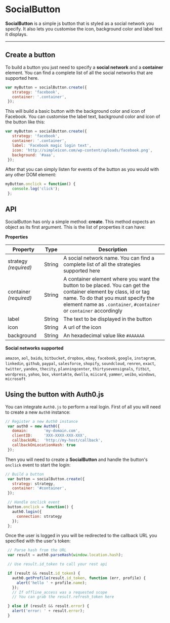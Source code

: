 SocialButton
===================

**SocialButton** is a simple js button that is styled as a social network you specify. It also lets you customise the icon, background color and label text it displays.

----------


Create a button
---------------

To build a button you just need to specify a **social network** and a **container** element. You can find a complete list of all the social networks that are supported here.
```javascript
var myButton = socialButton.create({
   strategy: 'facebook',
   container: '.container',
 });
```

This will build a basic button with the background color and icon of Facebook. You can customise the label text, background color and icon of the button like this:

```javascript
var myButton = socialButton.create({
   strategy: 'facebook',
   container: '.container',
   label: 'Facebook magic login text',
   icon: 'http://simpleicon.com/wp-content/uploads/facebook.png',
   background: '#aaa',
 });
```

After that you can simply listen for events of the button as you would with any other DOM element:
```javascript
myButton.onclick = function() {
   console.log('click');
 };
```

API
---


SocialButton has only a simple method: **create**. This method expects an object as its first argument. This is the list of properties it can have:

**Properties**

| Property      | Type | Description                              |
|------------|---------|---------------------------------|
| strategy *(required)* | String | A social network name. You can find a complete list of all the strategies supported here |
| container *(required)*  | String | A container element where you want the button to be placed. You can get the container element by class, id or tag name. To do that you must specify the element name as `.container`, `#container` or `container` accordingly |
| label | String | The text to be displayed in the button |
| icon |String | A url of the icon     |
| background |  String | An hexadecimal value like `#AAAAAA`     |


**Social networks supported**

`amazon`, `aol`, `baidu`, `bitbucket`, `dropbox`, `ebay`, `facebook`, `google`, `instagram`, `linkedin`, `github`, `paypal`, `salesforce`, `shopify`, `soundcloud`, `renren`, `exact`, `twitter`, `yandex`, `thecity`, `planningcenter`, `thirtysevensignals`, `fitbit`, `wordpress`, `yahoo`, `box`, `vkontakte`, `dwolla`, `miicard`, `yammer`, `weibo`, `windows`, `microsoft`


Using the button with Auth0.js
------------------------------


You can integrate `Auth0.js` to perform a real login. First of all you will need to create a new `Auth0` instance:

```javascript
// Register a new Auth0 instance
 var auth0 = new Auth0({
   domain:       'my-domain.com',
   clientID:     'XXX-XXXX-XXX-XXX',
   callbackURL:  'http://my-host/callback',
   callbackOnLocationHash: true
 });
```

Then you will need to create a **SocialButton** and handle the button's `onclick` event to start the login:

```javascript
// Build a button
 var button = socialButton.create({
   strategy: strategy,
   container: '#container',
 });

 // Handle onclick event
 button.onclick = function() {
   auth0.login({
     connection: strategy
   });
 };
```

Once the user is logged in you will be redirected to the callback URL you specified with the user's token:

```javascript
 // Parse hash from the URL
 var result = auth0.parseHash(window.location.hash);

 // Use result.id_token to call your rest api

 if (result && result.id_token) {
   auth0.getProfile(result.id_token, function (err, profile) {
     alert('hello ' + profile.name);
   });
   // If offline_access was a requested scope
   // You can grab the result.refresh_token here

 } else if (result && result.error) {
   alert('error: ' + result.error);
 }
```
